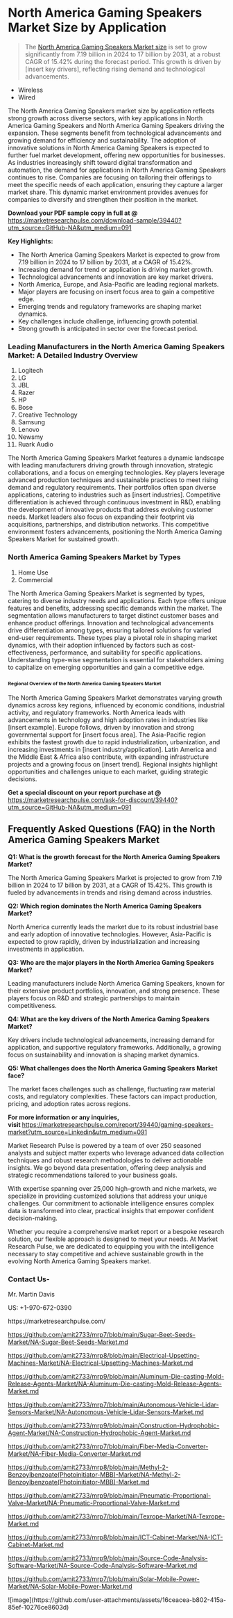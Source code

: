 <h1>North America Gaming Speakers Market&nbsp;Size by Application</h1><blockquote><p>The <a href="https://marketresearchpulse.com/download-sample/39440?utm_source=GitHub-NA&amp;utm_medium=091">North America Gaming Speakers Market size</a> is set to grow significantly from 7.19 billion in 2024 to 17 billion by 2031, at a robust CAGR of 15.42% during the forecast period. This growth is driven by [insert key drivers], reflecting rising demand and technological advancements.</p></blockquote><ul><li>Wireless<li> Wired</li></ul><p>The North America Gaming Speakers market size by application reflects strong growth across diverse sectors, with key applications in North America Gaming Speakers and North America Gaming Speakers driving the expansion. These segments benefit from technological advancements and growing demand for efficiency and sustainability. The adoption of innovative solutions in North America Gaming Speakers is expected to further fuel market development, offering new opportunities for businesses. As industries increasingly shift toward digital transformation and automation, the demand for applications in North America Gaming Speakers continues to rise. Companies are focusing on tailoring their offerings to meet the specific needs of each application, ensuring they capture a larger market share. This dynamic market environment provides avenues for companies to diversify and strengthen their position in the market.</p><p><strong>Download your PDF sample copy in full at @ </strong><a href="https://marketresearchpulse.com/download-sample/39440?utm_source=GitHub-NA&amp;utm_medium=091">https://marketresearchpulse.com/download-sample/39440?utm_source=GitHub-NA&amp;utm_medium=091</a></p><p><strong>Key Highlights: </strong></p><ul><li>The North America Gaming Speakers Market is expected to grow from 7.19 billion in 2024 to 17 billion by 2031, at a CAGR of 15.42%.</li><li>Increasing demand for trend or application is driving market growth.</li><li>Technological advancements and innovation are key market drivers.</li><li>North America, Europe, and Asia-Pacific are leading regional markets.</li><li>Major players are focusing on insert focus area to gain a competitive edge.</li><li>Emerging trends and regulatory frameworks are shaping market dynamics.</li><li>Key challenges include challenge, influencing growth potential.</li><li>Strong growth is anticipated in sector over the forecast period.</li></ul><h3>Leading Manufacturers in the North America Gaming Speakers Market: A Detailed Industry Overview</h3><ol><li>Logitech</li><li>LG</li><li>JBL</li><li>Razer</li><li>HP</li><li>Bose</li><li>Creative Technology</li><li>Samsung</li><li>Lenovo</li><li>Newsmy</li><li>Ruark Audio</li></ol><div class="flex max-w-full flex-col flex-grow"><div class="min-h-8 text-message flex w-full flex-col items-end gap-2 whitespace-normal break-words [.text-message+&amp;]:mt-5" dir="auto" data-message-author-role="assistant" data-message-id="fd8432e4-4910-450d-b182-61b7bfb0a01f" data-message-model-slug="gpt-4o"><div class="flex w-full flex-col gap-1 empty:hidden first:pt-[3px]"><div class="markdown prose w-full break-words dark:prose-invert light"><p>The North America Gaming Speakers Market features a dynamic landscape with leading manufacturers driving growth through innovation, strategic collaborations, and a focus on emerging technologies. Key players leverage advanced production techniques and sustainable practices to meet rising demand and regulatory requirements. Their portfolios often span diverse applications, catering to industries such as [insert industries]. Competitive differentiation is achieved through continuous investment in R&amp;D, enabling the development of innovative products that address evolving customer needs. Market leaders also focus on expanding their footprint via acquisitions, partnerships, and distribution networks. This competitive environment fosters advancements, positioning the North America Gaming Speakers Market for sustained growth.</p></div></div></div></div><h3>North America Gaming Speakers Market by Types</h3><ol><li>Home Use<li> Commercial</li></ol><div class="flex max-w-full flex-col flex-grow"><div class="min-h-8 text-message flex w-full flex-col items-end gap-2 whitespace-normal break-words [.text-message+&amp;]:mt-5" dir="auto" data-message-author-role="assistant" data-message-id="084470be-0bb7-4664-bddf-5156b4f41249" data-message-model-slug="gpt-4o-mini"><div class="flex w-full flex-col gap-1 empty:hidden first:pt-[3px]"><div class="markdown prose w-full break-words dark:prose-invert light"><p>The North America Gaming Speakers Market is segmented by types, catering to diverse industry needs and applications. Each type offers unique features and benefits, addressing specific demands within the market. The segmentation allows manufacturers to target distinct customer bases and enhance product offerings. Innovation and technological advancements drive differentiation among types, ensuring tailored solutions for varied end-user requirements. These types play a pivotal role in shaping market dynamics, with their adoption influenced by factors such as cost-effectiveness, performance, and suitability for specific applications. Understanding type-wise segmentation is essential for stakeholders aiming to capitalize on emerging opportunities and gain a competitive edge.</p></div></div></div></div><h3><span style="font-size: 11px;">Regional Overview of the North America Gaming Speakers Market</span></h3><div class="flex max-w-full flex-col flex-grow"><div class="min-h-8 text-message flex w-full flex-col items-end gap-2 whitespace-normal break-words [.text-message+&amp;]:mt-5" dir="auto" data-message-author-role="assistant" data-message-id="e9038762-ce64-4e30-91c9-9bd413514231" data-message-model-slug="gpt-4o-mini"><div class="flex w-full flex-col gap-1 empty:hidden first:pt-[3px]"><div class="markdown prose w-full break-words dark:prose-invert light"><p>The North America Gaming Speakers Market demonstrates varying growth dynamics across key regions, influenced by economic conditions, industrial activity, and regulatory frameworks. North America leads with advancements in technology and high adoption rates in industries like [insert example]. Europe follows, driven by innovation and strong governmental support for [insert focus area]. The Asia-Pacific region exhibits the fastest growth due to rapid industrialization, urbanization, and increasing investments in [insert industry/application]. Latin America and the Middle East &amp; Africa also contribute, with expanding infrastructure projects and a growing focus on [insert trend]. Regional insights highlight opportunities and challenges unique to each market, guiding strategic decisions.</p></div></div></div></div><p><strong>Get a special discount on your report purchase at @ </strong><a href="https://marketresearchpulse.com/ask-for-discount/39440?utm_source=GitHub-NA&amp;utm_medium=091">https://marketresearchpulse.com/ask-for-discount/39440?utm_source=GitHub-NA&amp;utm_medium=091</a></p><h2>Frequently Asked Questions (FAQ) in the North America Gaming Speakers Market</h2><p><strong>Q1: What is the growth forecast for the North America Gaming Speakers Market?</strong></p><p>The North America Gaming Speakers Market is projected to grow from 7.19 billion in 2024 to 17 billion by 2031, at a CAGR of 15.42%. This growth is fueled by advancements in trends and rising demand across industries.</p><p><strong>Q2: Which region dominates the North America Gaming Speakers Market?</strong></p><p>North America currently leads the market due to its robust industrial base and early adoption of innovative technologies. However, Asia-Pacific is expected to grow rapidly, driven by industrialization and increasing investments in application.</p><p><strong>Q3: Who are the major players in the North America Gaming Speakers Market?</strong></p><p>Leading manufacturers include North America Gaming Speakers, known for their extensive product portfolios, innovation, and strong presence. These players focus on R&amp;D and strategic partnerships to maintain competitiveness.</p><p><strong>Q4: What are the key drivers of the North America Gaming Speakers Market?</strong></p><p>Key drivers include technological advancements, increasing demand for application, and supportive regulatory frameworks. Additionally, a growing focus on sustainability and innovation is shaping market dynamics.</p><p><strong>Q5: What challenges does the North America Gaming Speakers Market face?</strong></p><p>The market faces challenges such as challenge, fluctuating raw material costs, and regulatory complexities. These factors can impact production, pricing, and adoption rates across regions.</p><p><strong>For more information or any inquiries, visit&nbsp;</strong><a href="https://marketresearchpulse.com/report/39440/gaming-speakers-market?utm_source=Linkedin&utm_medium=091">https://marketresearchpulse.com/report/39440/gaming-speakers-market?utm_source=Linkedin&utm_medium=091</a></p><p>Market Research Pulse is powered by a team of over 250 seasoned analysts and subject matter experts who leverage advanced data collection techniques and robust research methodologies to deliver actionable insights. We go beyond data presentation, offering deep analysis and strategic recommendations tailored to your business goals.</p><p>With expertise spanning over 25,000 high-growth and niche markets, we specialize in providing customized solutions that address your unique challenges. Our commitment to actionable intelligence ensures complex data is transformed into clear, practical insights that empower confident decision-making.</p><p>Whether you require a comprehensive market report or a bespoke research solution, our flexible approach is designed to meet your needs. At Market Research Pulse, we are dedicated to equipping you with the intelligence necessary to stay competitive and achieve sustainable growth in the evolving North America Gaming Speakers market.</p><h3><strong>Contact Us-</strong></h3><p>Mr. Martin Davis</p><p>US: +1-970-672-0390</p><p>https://marketresearchpulse.com/</p><p><a href="https://github.com/amit2733/mrp7/blob/main/Sugar-Beet-Seeds-Market/NA-Sugar-Beet-Seeds-Market.md">https://github.com/amit2733/mrp7/blob/main/Sugar-Beet-Seeds-Market/NA-Sugar-Beet-Seeds-Market.md</a></p><p><a href="https://github.com/amit2733/mrp8/blob/main/Electrical-Upsetting-Machines-Market/NA-Electrical-Upsetting-Machines-Market.md">https://github.com/amit2733/mrp8/blob/main/Electrical-Upsetting-Machines-Market/NA-Electrical-Upsetting-Machines-Market.md</a></p><p><a href="https://github.com/amit2733/mrp9/blob/main/Aluminum-Die-casting-Mold-Release-Agents-Market/NA-Aluminum-Die-casting-Mold-Release-Agents-Market.md">https://github.com/amit2733/mrp9/blob/main/Aluminum-Die-casting-Mold-Release-Agents-Market/NA-Aluminum-Die-casting-Mold-Release-Agents-Market.md</a></p><p><a href="https://github.com/amit2733/mrp7/blob/main/Autonomous-Vehicle-Lidar-Sensors-Market/NA-Autonomous-Vehicle-Lidar-Sensors-Market.md">https://github.com/amit2733/mrp7/blob/main/Autonomous-Vehicle-Lidar-Sensors-Market/NA-Autonomous-Vehicle-Lidar-Sensors-Market.md</a></p><p><a href="https://github.com/amit2733/mrp9/blob/main/Construction-Hydrophobic-Agent-Market/NA-Construction-Hydrophobic-Agent-Market.md">https://github.com/amit2733/mrp9/blob/main/Construction-Hydrophobic-Agent-Market/NA-Construction-Hydrophobic-Agent-Market.md</a></p><p><a href="https://github.com/amit2733/mrp7/blob/main/Fiber-Media-Converter-Market/NA-Fiber-Media-Converter-Market.md">https://github.com/amit2733/mrp7/blob/main/Fiber-Media-Converter-Market/NA-Fiber-Media-Converter-Market.md</a></p><p><a href="https://github.com/amit2733/mrp8/blob/main/Methyl-2-Benzoylbenzoate(Photoinitiator-MBB)-Market/NA-Methyl-2-Benzoylbenzoate(Photoinitiator-MBB)-Market.md">https://github.com/amit2733/mrp8/blob/main/Methyl-2-Benzoylbenzoate(Photoinitiator-MBB)-Market/NA-Methyl-2-Benzoylbenzoate(Photoinitiator-MBB)-Market.md</a></p><p><a href="https://github.com/amit2733/mrp9/blob/main/Pneumatic-Proportional-Valve-Market/NA-Pneumatic-Proportional-Valve-Market.md">https://github.com/amit2733/mrp9/blob/main/Pneumatic-Proportional-Valve-Market/NA-Pneumatic-Proportional-Valve-Market.md</a></p><p><a href="https://github.com/amit2733/mrp7/blob/main/Texrope-Market/NA-Texrope-Market.md">https://github.com/amit2733/mrp7/blob/main/Texrope-Market/NA-Texrope-Market.md</a></p><p><a href="https://github.com/amit2733/mrp8/blob/main/ICT-Cabinet-Market/NA-ICT-Cabinet-Market.md">https://github.com/amit2733/mrp8/blob/main/ICT-Cabinet-Market/NA-ICT-Cabinet-Market.md</a></p><p><a href="https://github.com/amit2733/mrp9/blob/main/Source-Code-Analysis-Software-Market/NA-Source-Code-Analysis-Software-Market.md">https://github.com/amit2733/mrp9/blob/main/Source-Code-Analysis-Software-Market/NA-Source-Code-Analysis-Software-Market.md</a></p><p><a href="https://github.com/amit2733/mrp7/blob/main/Solar-Mobile-Power-Market/NA-Solar-Mobile-Power-Market.md">https://github.com/amit2733/mrp7/blob/main/Solar-Mobile-Power-Market/NA-Solar-Mobile-Power-Market.md</a></p>
![image](https://github.com/user-attachments/assets/16ceacea-b802-415a-85ef-10276ce8603d)
